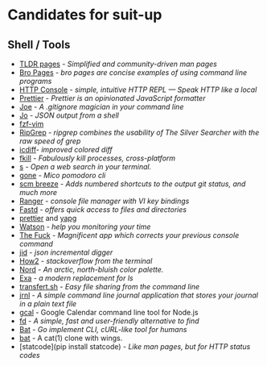# Candidates for suit-up

## Shell / Tools

- [TLDR pages](http://tldr-pages.github.io/) - _Simplified and community-driven man pages_
- [Bro Pages](http://bropages.org/) - _bro pages are concise examples of using command line programs_
- [HTTP Console](https://github.com/cloudhead/http-console) - _simple, intuitive HTTP REPL — Speak HTTP like a local_
- [Prettier](https://github.com/jlongster/prettier) - _Prettier is an opinionated JavaScript formatter_
- [Joe](https://github.com/karan/joe) - _A .gitignore magician in your command line_
- [Jo](https://github.com/jpmens/jo) - _JSON output from a shell_
- [fzf-vim](https://github.com/junegunn/fzf.vim)
- [RipGrep](https://github.com/BurntSushi/ripgrep) - _ripgrep combines the usability of The Silver Searcher with the raw speed of grep_
- [icdiff](http://www.jefftk.com/icdiff)- _improved colored diff_
- [fkill]() - _Fabulously kill processes, cross-platform_
- [s](https://github.com/zquestz/s) - _Open a web search in your terminal._
- [gone](https://github.com/guillaumebreton/gone) - _Mico pomodoro cli_
- [scm breeze](https://github.com/scmbreeze/scm_breeze) - _Adds numbered shortcuts to the output git status, and much more_
- [Ranger](http://ranger.nongnu.org/) - _console file manager with VI key bindings_
- [Fastd](https://github.com/clvv/fasd) - _offers quick access to files
  and directories_
- [prettier](https://github.com/prettier/prettier) and [yapg](https://github.com/google/yapf)
- [Watson](http://tailordev.github.io/Watson/) - _help you monitoring your time_
- [The Fuck](https://github.com/nvbn/thefuck) - _Magnificent app which corrects your previous console command_
- [jid](https://github.com/simeji/jid) - _json incremental digger_
- [How2](https://github.com/santinic/how2?utm_source=cronweekly.com) - _stackoverflow from the terminal_
- [Nord](https://github.com/arcticicestudio/nord) - _An arctic, north-bluish color palette._
- [Exa](https://the.exa.website/) - _a modern replacement for ls_
- [transfert.sh](https://transfer.sh/) - _Easy file sharing from the command line_
- [jrnl](http://jrnl.sh/) - _A simple command line journal application that stores your journal in a plain text file_
- [gcal](https://github.com/toniov/gcal-cli) - Google Calendar command line tool for Node.js
- [fd](https://github.com/sharkdp/fd) - _A simple, fast and user-friendly alternative to find_
- [Bat](https://github.com/astaxie/bat) - _Go implement CLI, cURL-like tool for humans_
- [bat](https://github.com/sharkdp/bat/releases) - A cat(1) clone with wings.
- [statcode](pip install statcode) - _Like man pages, but for HTTP status codes_
